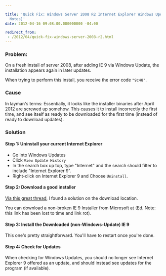 ```yaml
---
 
title: 'Quick Fix: Windows Server 2008 R2 Internet Explorer Windows Update Issue [Field
  Notes]'
date: 2012-04-16 09:08:00.000000000 -04:00

redirect_from: 
 - /2012/04/quick-fix-windows-server-2008-r2.html
---
```

### Problem:

On a fresh install of server 2008, after adding IE 9 via Windows Update, the installation appears again in later updates.

When trying to perform this install, you receive the error code `"9c48"`.

### Cause

In layman's terms: Essentially, it looks like the installer binaries after April 2012 are screwed up somehow. This causes it to install incorrectly the first time, and see itself as ready to be downloaded for the first time (instead of ready to download updates).

### Solution

#### Step 1: Uninstall your current Internet Explorer

* Go into Windows Updates
* Click `View Update History`
* In the search box up top, type "Internet" and the search should filter to include "Internet Explorer 9".
* Right-click on Internet Explorer 9 and Choose `Uninstall`.

#### Step 2: Download a good installer

[Via this great thread][Thread], I found a solution on the download location.

You can download a non-broken IE 9 Installer from Microsoft at (Ed. Note: this link has been lost to time and link rot).

#### Step 3: Install the Downloaded (non-Windows-Update) IE 9

This one's pretty straightforward. You'll have to restart once you're done.

#### Step 4: Check for Updates

When checking for Windows Updates, you should no longer see Internet Explorer 9 offered as an update, and should instead see updates for the program (if available).

[Thread]: http://social.technet.microsoft.com/Forums/en-US/winservergen/thread/2c252dbe-c833-424d-9b75-4948bb8fb816
